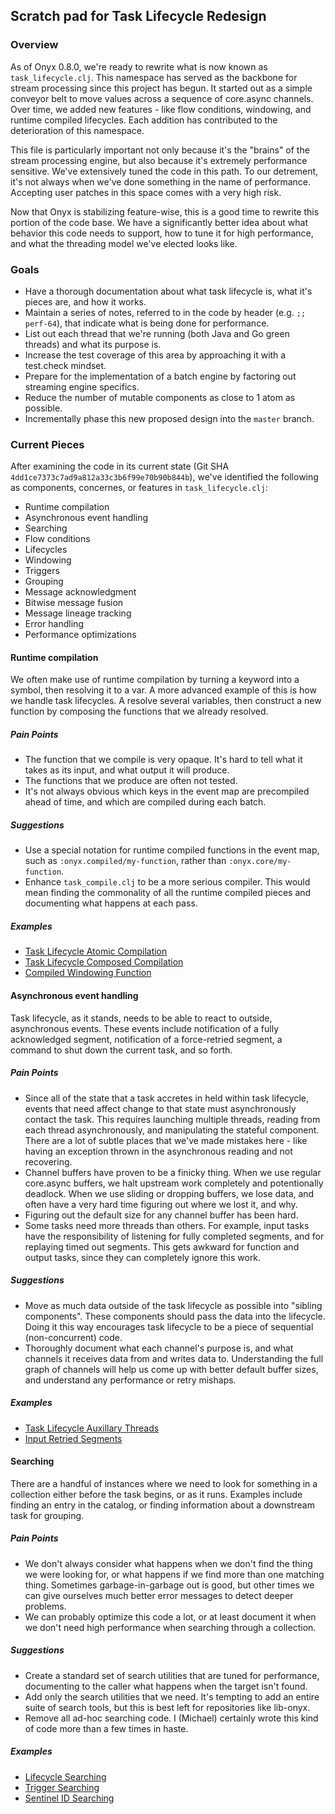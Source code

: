 ## Scratch pad for Task Lifecycle Redesign

### Overview

As of Onyx 0.8.0, we're ready to rewrite what is now known as `task_lifecycle.clj`. This namespace has served as the backbone for stream processing since this project has begun. It started out as a simple conveyor belt to move values across a sequence of core.async channels. Over time, we added new features - like flow conditions, windowing, and runtime compiled lifecycles. Each addition has contributed to the deterioration of this namespace.

This file is particularly important not only because it's the "brains" of the stream processing engine, but also because it's extremely performance sensitive. We've extensively tuned the code in this path. To our detrement, it's not always when we've done something in the name of performance. Accepting user patches in this space comes with a very high risk.

Now that Onyx is stabilizing feature-wise, this is a good time to rewrite this portion of the code base. We have a significantly better idea about what behavior this code needs to support, how to tune it for high performance, and what the threading model we've elected looks like.

### Goals

- Have a thorough documentation about what task lifecycle is, what it's pieces are, and how it works.
- Maintain a series of notes, referred to in the code by header (e.g. `;; perf-64`), that indicate what is being done for performance.
- List out each thread that we're running (both Java and Go green threads) and what its purpose is.
- Increase the test coverage of this area by approaching it with a test.check mindset.
- Prepare for the implementation of a batch engine by factoring out streaming engine specifics.
- Reduce the number of mutable components as close to 1 atom as possible.
- Incrementally phase this new proposed design into the `master` branch.

### Current Pieces

After examining the code in its current state (Git SHA `4dd1ce7373c7ad9a812a33c3b6f99e70b90b844b`), we've identified the following as components, concernes, or features in `task_lifecycle.clj`:

- Runtime compilation
- Asynchronous event handling
- Searching
- Flow conditions
- Lifecycles
- Windowing
- Triggers
- Grouping
- Message acknowledgment
- Bitwise message fusion
- Message lineage tracking
- Error handling
- Performance optimizations

#### Runtime compilation

We often make use of runtime compilation by turning a keyword into a symbol, then resolving it to a var. A more advanced example of this is how we handle task lifecycles. A resolve several variables, then construct a new function by composing the functions that we already resolved.

##### Pain Points

- The function that we compile is very opaque. It's hard to tell what it takes as its input, and what output it will produce.
- The functions that we produce are often not tested.
- It's not always obvious which keys in the event map are precompiled ahead of time, and which are compiled during each batch.

##### Suggestions

- Use a special notation for runtime compiled functions in the event map, such as `:onyx.compiled/my-function`, rather than `:onyx.core/my-function`.
- Enhance `task_compile.clj` to be a more serious compiler. This would mean finding the commonality of all the runtime compiled pieces and documenting what happens at each pass.

##### Examples

- [Task Lifecycle Atomic Compilation](https://github.com/onyx-platform/onyx/blob/4dd1ce7373c7ad9a812a33c3b6f99e70b90b844b/src/onyx/peer/task_compile.clj#L82-L101)
- [Task Lifecycle Composed Compilation](https://github.com/onyx-platform/onyx/blob/4dd1ce7373c7ad9a812a33c3b6f99e70b90b844b/src/onyx/peer/task_compile.clj#L57-L66)
- [Compiled Windowing Function](https://github.com/onyx-platform/onyx/blob/4dd1ce7373c7ad9a812a33c3b6f99e70b90b844b/src/onyx/peer/task_compile.clj#L171)

#### Asynchronous event handling

Task lifecycle, as it stands, needs to be able to react to outside, asynchronous events. These events include notification of a fully acknowledged segment, notification of a force-retried segment, a command to shut down the current task, and so forth.

##### Pain Points

- Since all of the state that a task accretes in held within task lifecycle, events that need affect change to that state must asynchronously contact the task. This requires launching multiple threads, reading from each thread asynchronously, and manipulating the stateful component. There are a lot of subtle places that we've made mistakes here - like having an exception thrown in the asynchronous reading and not recovering.
- Channel buffers have proven to be a finicky thing. When we use regular core.async buffers, we halt upstream work completely and potentionally deadlock. When we use sliding or dropping buffers, we lose data, and often have a very hard time figuring out where we lost it, and why.
- Figuring out the default size for any channel buffer has been hard.
- Some tasks need more threads than others. For example, input tasks have the responsibility of listening for fully completed segments, and for replaying timed out segments. This gets awkward for function and output tasks, since they can completely ignore this work.

##### Suggestions

- Move as much data outside of the task lifecycle as possible into "sibling components". These components should pass the data into the lifecycle. Doing it this way encourages task lifecycle to be a piece of sequential (non-concurrent) code.
- Thoroughly document what each channel's purpose is, and what channels it receives data from and writes data to. Understanding the full graph of channels will help us come up with better default buffer sizes, and understand any performance or retry mishaps.

##### Examples

- [Task Lifecycle Auxillary Threads](https://github.com/onyx-platform/onyx/blob/4dd1ce7373c7ad9a812a33c3b6f99e70b90b844b/src/onyx/peer/task_lifecycle.clj#L446-L486)
- [Input Retried Segments](https://github.com/onyx-platform/onyx/blob/4dd1ce7373c7ad9a812a33c3b6f99e70b90b844b/src/onyx/peer/task_lifecycle.clj#L488-L505)

#### Searching

There are a handful of instances where we need to look for something in a collection either before the task begins, or as it runs. Examples include finding an entry in the catalog, or finding information about a downstream task for grouping.

##### Pain Points

- We don't always consider what happens when we don't find the thing we were looking for, or what happens if we find more than one matching thing. Sometimes garbage-in-garbage out is good, but other times we can give ourselves much better error messages to detect deeper problems.
- We can probably optimize this code a lot, or at least document it when we don't need high performance when searching through a collection.

##### Suggestions

- Create a standard set of search utilities that are tuned for performance, documenting to the caller what happens when the target isn't found.
- Add only the search utilities that we need. It's tempting to add an entire suite of search tools, but this is best left for repositories like lib-onyx.
- Remove all ad-hoc searching code. I (Michael) certainly wrote this kind of code more than a few times in haste.

##### Examples

- [Lifecycle Searching](https://github.com/onyx-platform/onyx/blob/4dd1ce7373c7ad9a812a33c3b6f99e70b90b844b/src/onyx/peer/task_compile.clj#L37-L39)
- [Trigger Searching](https://github.com/onyx-platform/onyx/blob/4dd1ce7373c7ad9a812a33c3b6f99e70b90b844b/src/onyx/peer/task_compile.clj#L127-L130)
- [Sentinel ID Searching](https://github.com/onyx-platform/onyx/blob/4dd1ce7373c7ad9a812a33c3b6f99e70b90b844b/src/onyx/peer/task_lifecycle.clj#L64-L66)
